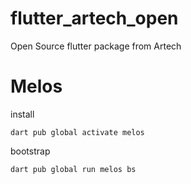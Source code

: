# flutter_artech_open
Open Source flutter package from Artech

# Melos

install
```
dart pub global activate melos
```
bootstrap
```
dart pub global run melos bs
```

